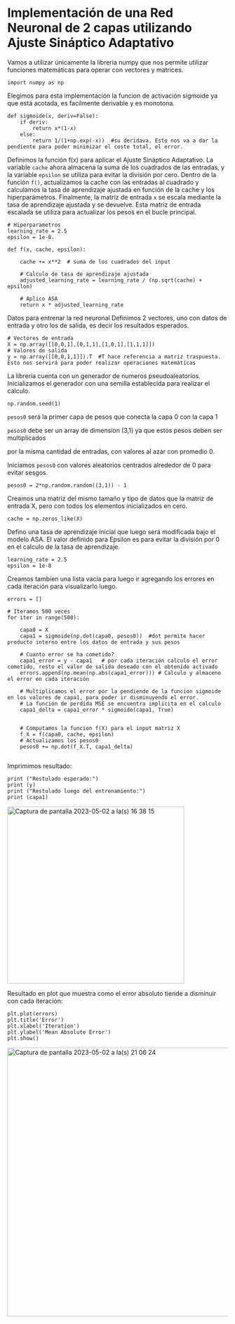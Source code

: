 
# Implementación de una Red Neuronal de 2 capas utilizando Ajuste Sináptico Adaptativo

 Vamos a utilizar únicamente la libreria numpy que nos permite utilizar funciones matemáticas para operar con vectores y matrices.
```
import numpy as np
```

Elegimos para esta implementación la funcion de activación sigmoide ya que está acotada, es facilmente derivable y es monotona.

```
def sigmoide(x, deriv=False):   
    if deriv:
        return x*(1-x)       
    else:
        return 1/(1+np.exp(-x))  #su deridava. Esto nos va a dar la pendiente para poder minimizar el coste total, el error.
```
Definimos la función f(x) para aplicar el Ajuste Sináptico Adaptativo. La variable `cache` ahora almacena la suma de los cuadrados de las entradas, y la variable `epsilon` se utiliza para evitar la división por cero. Dentro de la función `f()`, actualizamos la cache con las entradas al cuadrado y calculamos la tasa de aprendizaje ajustada en función de la cache y los hiperparámetros. Finalmente, la matriz de entrada `x` se escala mediante la tasa de aprendizaje ajustada y se devuelve. Esta matriz de entrada escalada se utiliza para actualizar los pesos en el bucle principal.
```
# Hiperparametros  
learning_rate = 2.5  
epsilon = 1e-8. 

def f(x, cache, epsilon):  

    cache += x**2  # suma de los cuadrados del input
  
    # Calculo de tasa de aprendizaje ajustada 
    adjusted_learning_rate = learning_rate / (np.sqrt(cache) + epsilon)  
  
    # Aplico ASA  
    return x * adjusted_learning_rate
```
Datos para entrenar la red neuronal
Definimos 2 vectores, uno con datos de entrada y otro los de salida, es decir los resultados esperados. 
```
# Vectores de entrada
X = np.array([[0,0,1],[0,1,1],[1,0,1],[1,1,1]])
# Valores de salida
y = np.array([[0,0,1,1]]).T  #T hace referencia a matriz traspuesta. Esto nos servirá para poder realizar operaciones matemáticas 
```

La libreria cuenta con un generador de numeros pseudoaleatorios.
Inicializamos el generador con una semilla establecida para
realizar el calculo.
```
np.random.seed(1)
```
`pesos0` será la primer capa de pesos que conecta la capa 0 con la capa 1 

`pesos0` debe ser un array de dimension (3,1) ya que estos pesos deben ser multiplicados 

por la misma cantidad de entradas, con valores al azar con promedio 0. 

Iniciamos `pesos0` con valores aleatorios centrados alrededor de 0 para evitar sesgos.
```
pesos0 = 2*np.random.random((3,1)) - 1
```
Creamos una matriz del mismo tamaño y tipo de datos que la matriz de entrada X, pero con todos los elementos inicializados en cero.
```
cache = np.zeros_like(X)
```
Defino una tasa de aprendizaje inicial que luego será modificada bajo el modelo ASA. El valor definido para Epsilon es para evitar la división por 0 en el calculo de la tasa de aprendizaje.
```
learning_rate = 2.5
epsilon = 1e-8
```
Creamos tambíen una lista vacía para luego ir agregando los errores en cada iteración para visualizarlo luego.
```
errors = []
```

```
# Iteramos 500 veces
for iter in range(500):
  
    capa0 = X
    capa1 = sigmoide(np.dot(capa0, pesos0))  #dot permite hacer producto interno entre los datos de entrada y sus pesos

    # Cuanto error se ha cometido?
    capa1_error = y - capa1   # por cada iteración calculo el error cometido, resto el valor de salida deseado con el obtenido activado
    errors.append(np.mean(np.abs(capa1_error))) # Calculo y almaceno el error en cada iteración
    
    # Multiplicamos el error por la pendiende de la funcion sigmoide en los valores de capa1, para poder ir disminuyendo el error. 
    # La función de perdida MSE se encuentra implicita en el calculo 
    capa1_delta = capa1_error * sigmoide(capa1, True)

    
    # Computamos la funcion f(X) para el input matriz X
    f_X = f(capa0, cache, epsilon)
    # Actualizamos los pesos0
    pesos0 += np.dot(f_X.T, capa1_delta)
   
```
Imprimimos resultado:
```
print ("Restulado esperado:")
print (y)
print ("Restulado luego del entrenamiento:")
print (capa1)
```

<img width="403" alt="Captura de pantalla 2023-05-02 a la(s) 16 38 15" src="https://user-images.githubusercontent.com/24212744/235770213-adf538f6-e4a2-42ba-a829-1a747d00807c.png">

Resultado en plot que muestra como el error absoluto tiende a disminuir con cada iteración:

```
plt.plot(errors)
plt.title('Error')
plt.xlabel('Iteration')
plt.ylabel('Mean Absolute Error')
plt.show()

```
<img width="612" alt="Captura de pantalla 2023-05-02 a la(s) 21 06 24" src="https://user-images.githubusercontent.com/24212744/235810524-a98b1ecc-7799-4527-957e-8b48ce4e3273.png">

